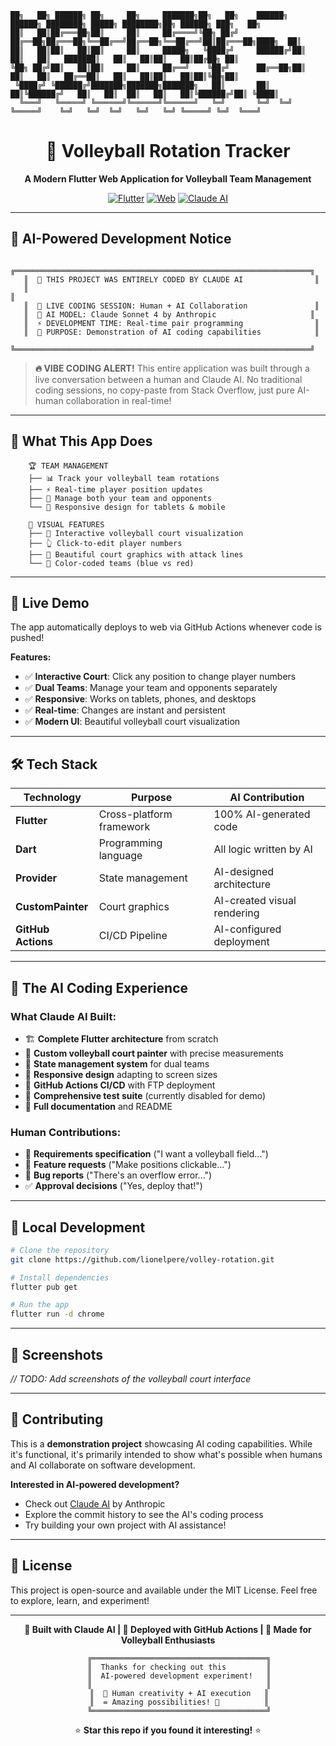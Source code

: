 ```
██╗   ██╗ ██████╗ ██╗     ██╗     ███████╗██╗   ██╗    ██████╗  ██████╗ ████████╗ █████╗ ████████╗██╗ ██████╗ ███╗   ██╗
██║   ██║██╔═══██╗██║     ██║     ██╔════╝╚██╗ ██╔╝    ██╔══██╗██╔═══██╗╚══██╔══╝██╔══██╗╚══██╔══╝██║██╔═══██╗████╗  ██║
██║   ██║██║   ██║██║     ██║     █████╗   ╚████╔╝     ██████╔╝██║   ██║   ██║   ███████║   ██║   ██║██║   ██║██╔██╗ ██║
╚██╗ ██╔╝██║   ██║██║     ██║     ██╔══╝    ╚██╔╝      ██╔══██╗██║   ██║   ██║   ██╔══██║   ██║   ██║██║   ██║██║╚██╗██║
 ╚████╔╝ ╚██████╔╝███████╗███████╗███████╗   ██║       ██║  ██║╚██████╔╝   ██║   ██║  ██║   ██║   ██║╚██████╔╝██║ ╚████║
  ╚═══╝   ╚═════╝ ╚══════╝╚══════╝╚══════╝   ╚═╝       ╚═╝  ╚═╝ ╚═════╝    ╚═╝   ╚═╝  ╚═╝   ╚═╝   ╚═╝ ╚═════╝ ╚═╝  ╚═══╝
```

<div align="center">

# 🏐 Volleyball Rotation Tracker

**A Modern Flutter Web Application for Volleyball Team Management**

[![Flutter](https://img.shields.io/badge/Flutter-02569B?style=for-the-badge&logo=flutter&logoColor=white)](https://flutter.dev)
[![Web](https://img.shields.io/badge/Web-4285F4?style=for-the-badge&logo=google-chrome&logoColor=white)](https://flutter.dev/web)
[![Claude AI](https://img.shields.io/badge/Claude_AI-FF9900?style=for-the-badge&logo=anthropic&logoColor=white)](https://claude.ai)

</div>

---

## 🤖 **AI-Powered Development Notice**

```
   ╔══════════════════════════════════════════════════════════════════╗
   ║  🎨 THIS PROJECT WAS ENTIRELY CODED BY CLAUDE AI                ║
   ║                                                                  ║
   ║  🚀 LIVE CODING SESSION: Human + AI Collaboration               ║
   ║  🧠 AI MODEL: Claude Sonnet 4 by Anthropic                     ║
   ║  ⚡ DEVELOPMENT TIME: Real-time pair programming                ║
   ║  🎯 PURPOSE: Demonstration of AI coding capabilities            ║
   ╚══════════════════════════════════════════════════════════════════╝
```

> **🔥 VIBE CODING ALERT!** This entire application was built through a live conversation between a human and Claude AI. No traditional coding sessions, no copy-paste from Stack Overflow, just pure AI-human collaboration in real-time!

---

## 🏐 **What This App Does**

```
    🏆 TEAM MANAGEMENT
    ├── 📊 Track your volleyball team rotations
    ├── ⚡ Real-time player position updates  
    ├── 🔄 Manage both your team and opponents
    └── 📱 Responsive design for tablets & mobile

    🎨 VISUAL FEATURES
    ├── 🎯 Interactive volleyball court visualization
    ├── 👆 Click-to-edit player numbers
    ├── 🎨 Beautiful court graphics with attack lines
    └── 🌈 Color-coded teams (blue vs red)
```

---

## 🚀 **Live Demo**

The app automatically deploys to web via GitHub Actions whenever code is pushed!

**Features:**
- ✅ **Interactive Court**: Click any position to change player numbers
- ✅ **Dual Teams**: Manage your team and opponents separately  
- ✅ **Responsive**: Works on tablets, phones, and desktops
- ✅ **Real-time**: Changes are instant and persistent
- ✅ **Modern UI**: Beautiful volleyball court visualization

---

## 🛠️ **Tech Stack**

| Technology | Purpose | AI Contribution |
|------------|---------|-----------------|
| **Flutter** | Cross-platform framework | 100% AI-generated code |
| **Dart** | Programming language | All logic written by AI |
| **Provider** | State management | AI-designed architecture |
| **CustomPainter** | Court graphics | AI-created visual rendering |
| **GitHub Actions** | CI/CD Pipeline | AI-configured deployment |

---

## 🎯 **The AI Coding Experience**

### What Claude AI Built:
- 🏗️ **Complete Flutter architecture** from scratch
- 🎨 **Custom volleyball court painter** with precise measurements
- 🔄 **State management system** for dual teams
- 📱 **Responsive design** adapting to screen sizes
- 🚀 **GitHub Actions CI/CD** with FTP deployment
- 🧪 **Comprehensive test suite** (currently disabled for demo)
- 📝 **Full documentation** and README

### Human Contributions:
- 💬 **Requirements specification** ("I want a volleyball field...")
- 🎯 **Feature requests** ("Make positions clickable...")
- 🐛 **Bug reports** ("There's an overflow error...")
- ✅ **Approval decisions** ("Yes, deploy that!")

---

## 🔧 **Local Development**

```bash
# Clone the repository
git clone https://github.com/lionelpere/volley-rotation.git

# Install dependencies  
flutter pub get

# Run the app
flutter run -d chrome
```

---

## 🎨 **Screenshots**

*// TODO: Add screenshots of the volleyball court interface*

---

## 🤝 **Contributing**

This is a **demonstration project** showcasing AI coding capabilities. While it's functional, it's primarily intended to show what's possible when humans and AI collaborate on software development.

**Interested in AI-powered development?** 
- Check out [Claude AI](https://claude.ai) by Anthropic
- Explore the commit history to see the AI's coding process
- Try building your own project with AI assistance!

---

## 📜 **License**

This project is open-source and available under the MIT License. Feel free to explore, learn, and experiment!

---

<div align="center">

**🤖 Built with Claude AI | 🚀 Deployed with GitHub Actions | 🏐 Made for Volleyball Enthusiasts**

```
     ╔═══════════════════════════════════════╗
     ║  Thanks for checking out this         ║
     ║  AI-powered development experiment!   ║
     ║                                       ║
     ║  🎯 Human creativity + AI execution   ║
     ║  = Amazing possibilities! 🚀          ║
     ╚═══════════════════════════════════════╝
```

⭐ **Star this repo if you found it interesting!** ⭐

</div>